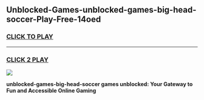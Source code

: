
## Unblocked-Games-unblocked-games-big-head-soccer-Play-Free-14oed
<h3>
<a href="https://premium76.site?title=unblocked-games-big-head-soccer&ref=19M">CLICK TO PLAY</a></h3>
<hr>

<h3>
<a href="https://premium76.site?title=unblocked-games-big-head-soccer&ref=19M">CLICK 2 PLAY</a>
  
</h3>

<a href="https://premium76.site?title=unblocked-games-big-head-soccer&ref=19M"><img src="https://clearcache.store/games.png"></a>


**unblocked-games-big-head-soccer games unblocked: Your Gateway to Fun and Accessible Online Gaming**
